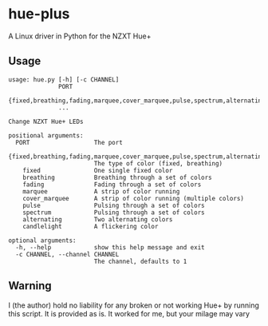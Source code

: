 # hue-plus
A Linux driver in Python for the NZXT Hue+
## Usage
```
usage: hue.py [-h] [-c CHANNEL]
              PORT
              {fixed,breathing,fading,marquee,cover_marquee,pulse,spectrum,alternating,candlelight}
              ...

Change NZXT Hue+ LEDs

positional arguments:
  PORT                  The port
  {fixed,breathing,fading,marquee,cover_marquee,pulse,spectrum,alternating,candlelight}
                        The type of color (fixed, breathing)
    fixed               One single fixed color
    breathing           Breathing through a set of colors
    fading              Fading through a set of colors
    marquee             A strip of color running
    cover_marquee       A strip of color running (multiple colors)
    pulse               Pulsing through a set of colors
    spectrum            Pulsing through a set of colors
    alternating         Two alternating colors
    candlelight         A flickering color

optional arguments:
  -h, --help            show this help message and exit
  -c CHANNEL, --channel CHANNEL
                        The channel, defaults to 1
```

## Warning
  I (the author) hold no liability for any broken or not working Hue+ by running this script. It is provided as is. It worked for me, but your milage may vary
